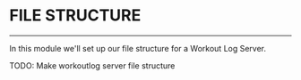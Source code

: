 # FILE STRUCTURE
---
In this module we'll set up our file structure for a Workout Log Server.



TODO: Make workoutlog server file structure

